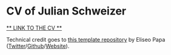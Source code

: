 # CV of Julian Schweizer

[ ** LINK TO THE CV ** ](https://neuneck.github.io/markdown-cv)

Technical credit goes to [this template repository](https://github.com/elipapa/markdown-cv) by Eliseo Papa ([Twitter](http://twitter.com/elipapa)/[Github](http://github.com/elipapa)/[Website](https://elipapa.github.io)).

